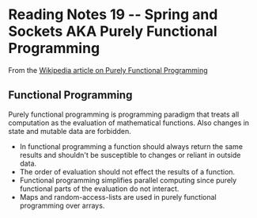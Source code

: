 # Reading Notes 19 -- Spring and Sockets AKA Purely Functional Programming

From the [Wikipedia article on Purely Functional Programming](https://en.wikipedia.org/wiki/Purely_functional_programming)

## Functional Programming

Purely functional programming is programming paradigm that treats all computation as the evaluation of mathematical functions. Also changes in state and mutable data are forbidden.

- In functional programming a function should always return the same results and shouldn't be susceptible to changes or reliant in outside data.
- The order of evaluation should not effect the results of a function.
- Functional programming simplifies parallel computing since purely functional parts of the evaluation do not interact.
- Maps and random-access-lists are used in purely functional programming over arrays.
